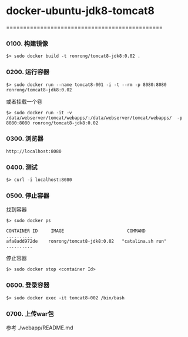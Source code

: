 # docker-ubuntu-jdk8-tomcat8

==============================================


### 0100. 构建镜像

```
$> sudo docker build -t ronrong/tomcat8-jdk8:0.02 . 
```



### 0200. 运行容器

```
$> sudo docker run --name tomcat8-001 -i -t --rm -p 8080:8080 ronrong/tomcat8-jdk8:0.02
```
或者挂载一个卷

```
$> sudo docker run -it -v /data/webserver/tomcat/webapps/:/data/webserver/tomcat/webapps/  -p 8080:8080 ronrong/tomcat8-jdk8:0.02
```

### 0300. 浏览器

```
http://localhost:8080
```

### 0400. 测试
```
$> curl -i localhost:8080
```

### 0500. 停止容器

找到容器
```
$> sudo docker ps

CONTAINER ID     IMAGE                        COMMAND             ..........
afa8add972de    ronrong/tomcat8-jdk8:0.02   "catalina.sh run"     ..........

```

停止容器
```
$> sudo docker stop <container Id>
```

### 0600. 登录容器
```
$> sudo docker exec -it tomcat8-002 /bin/bash
```

### 0700. 上传war包
参考 ./webapp/README.md